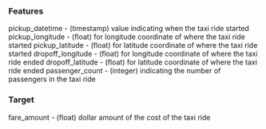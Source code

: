 ### Features

pickup_datetime - (timestamp) value indicating when the taxi ride started
pickup_longitude - (float) for longitude coordinate of where the taxi ride started
pickup_latitude - (float) for latitude coordinate of where the taxi ride started
dropoff_longitude - (float) for longitude coordinate of where the taxi ride ended
dropoff_latitude - (float) for latitude coordinate of where the taxi ride ended
passenger_count - (integer) indicating the number of passengers in the taxi ride

### Target

fare_amount - (float) dollar amount of the cost of the taxi ride
